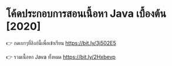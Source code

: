 # โค้ดประกอบการสอนเนื้อหา Java เบื้องต้น [2020]

👉 กดเบาๆที่ลิงก์นี้เพื่อเข้าเรียน
https://bit.ly/3j502E5

👉 รวมเนื้อหา Java ทั้งหมด 
https://bit.ly/2Hxbevp
